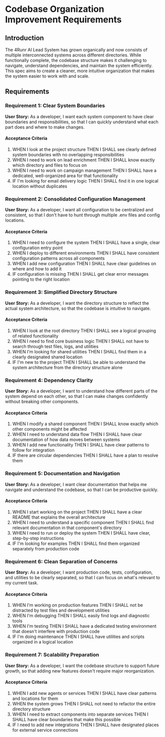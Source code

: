 # Codebase Organization Improvement Requirements

## Introduction

The 4Runr AI Lead System has grown organically and now consists of multiple interconnected systems across different directories. While functionally complete, the codebase structure makes it challenging to navigate, understand dependencies, and maintain the system efficiently. This spec aims to create a cleaner, more intuitive organization that makes the system easier to work with and scale.

## Requirements

### Requirement 1: Clear System Boundaries

**User Story:** As a developer, I want each system component to have clear boundaries and responsibilities, so that I can quickly understand what each part does and where to make changes.

#### Acceptance Criteria

1. WHEN I look at the project structure THEN I SHALL see clearly defined system boundaries with no overlapping responsibilities
2. WHEN I need to work on lead enrichment THEN I SHALL know exactly which directory and files to focus on
3. WHEN I need to work on campaign management THEN I SHALL have a dedicated, well-organized area for that functionality
4. IF I'm looking for email delivery logic THEN I SHALL find it in one logical location without duplicates

### Requirement 2: Consolidated Configuration Management

**User Story:** As a developer, I want all configuration to be centralized and consistent, so that I don't have to hunt through multiple .env files and config locations.

#### Acceptance Criteria

1. WHEN I need to configure the system THEN I SHALL have a single, clear configuration entry point
2. WHEN I deploy to different environments THEN I SHALL have consistent configuration patterns across all components
3. WHEN I add new configuration THEN I SHALL have clear guidelines on where and how to add it
4. IF configuration is missing THEN I SHALL get clear error messages pointing to the right location

### Requirement 3: Simplified Directory Structure

**User Story:** As a developer, I want the directory structure to reflect the actual system architecture, so that the codebase is intuitive to navigate.

#### Acceptance Criteria

1. WHEN I look at the root directory THEN I SHALL see a logical grouping of related functionality
2. WHEN I need to find core business logic THEN I SHALL not have to search through test files, logs, and utilities
3. WHEN I'm looking for shared utilities THEN I SHALL find them in a clearly designated shared location
4. IF I'm new to the project THEN I SHALL be able to understand the system architecture from the directory structure alone

### Requirement 4: Dependency Clarity

**User Story:** As a developer, I want to understand how different parts of the system depend on each other, so that I can make changes confidently without breaking other components.

#### Acceptance Criteria

1. WHEN I modify a shared component THEN I SHALL know exactly which other components might be affected
2. WHEN I need to understand data flow THEN I SHALL have clear documentation of how data moves between systems
3. WHEN I add new functionality THEN I SHALL have clear patterns to follow for integration
4. IF there are circular dependencies THEN I SHALL have a plan to resolve them

### Requirement 5: Documentation and Navigation

**User Story:** As a developer, I want clear documentation that helps me navigate and understand the codebase, so that I can be productive quickly.

#### Acceptance Criteria

1. WHEN I start working on the project THEN I SHALL have a clear README that explains the overall architecture
2. WHEN I need to understand a specific component THEN I SHALL find relevant documentation in that component's directory
3. WHEN I need to run or deploy the system THEN I SHALL have clear, step-by-step instructions
4. IF I'm looking for examples THEN I SHALL find them organized separately from production code

### Requirement 6: Clean Separation of Concerns

**User Story:** As a developer, I want production code, tests, configuration, and utilities to be clearly separated, so that I can focus on what's relevant to my current task.

#### Acceptance Criteria

1. WHEN I'm working on production features THEN I SHALL not be distracted by test files and development utilities
2. WHEN I'm debugging THEN I SHALL easily find logs and diagnostic tools
3. WHEN I'm testing THEN I SHALL have a dedicated testing environment that doesn't interfere with production code
4. IF I'm doing maintenance THEN I SHALL have utilities and scripts organized in a logical location

### Requirement 7: Scalability Preparation

**User Story:** As a developer, I want the codebase structure to support future growth, so that adding new features doesn't require major reorganization.

#### Acceptance Criteria

1. WHEN I add new agents or services THEN I SHALL have clear patterns and locations for them
2. WHEN the system grows THEN I SHALL not need to refactor the entire directory structure
3. WHEN I need to extract components into separate services THEN I SHALL have clear boundaries that make this possible
4. IF I need to add new integrations THEN I SHALL have designated places for external service connections